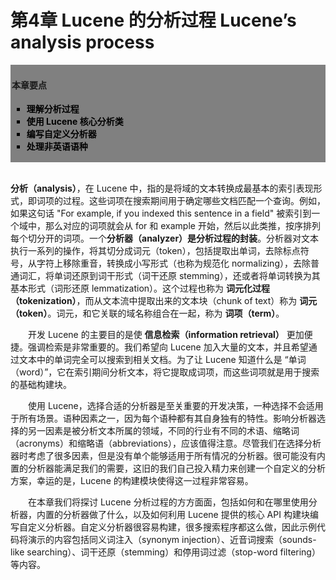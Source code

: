 # 第4章 Lucene 的分析过程 Lucene’s analysis process #

<div style="background-color:gray;padding:2px;">
<h4>本章要点</h4>
    <ul style="list-style-type:square">
        <li style="font-weight:bold;color:black;">理解分析过程</li>
        <li style="font-weight:bold;color:black;">使用 Lucene 核心分析类</li>
        <li style="font-weight:bold;color:black;">编写自定义分析器</li>
        <li style="font-weight:bold;color:black;">处理非英语语种</li>
    </ul>
</div>

<br/>

**分析（analysis）**，在 Lucene 中，指的是将域的文本转换成最基本的索引表现形式，即词项的过程。这些词项在搜索期间用于确定哪些文档匹配一个查询。例如，如果这句话 "For example, if you indexed this sentence in a field" 被索引到一个域中，那么对应的词项就会从 for 和 example 开始，然后以此类推，按序排列每个切分开的词项。一个**分析器（analyzer）是分析过程的封装**。分析器对文本执行一系列的操作，将其切分成词元（token），包括提取出单词，去除标点符号，从字符上移除重音，转换成小写形式（也称为规范化 normalizing），去除普通词汇，将单词还原到词干形式（词干还原 stemming），还或者将单词转换为其基本形式（词形还原 lemmatization）。这个过程也称为 **词元化过程（tokenization）**，而从文本流中提取出来的文本块（chunk of text）称为 **词元（token）**。词元，和它关联的域名称组合在一起，称为 **词项（term）**。

&emsp;&emsp;开发 Lucene 的主要目的是使 **信息检索（information retrieval）** 更加便捷。强调检索是非常重要的。我们希望向 Lucene 加入大量的文本，并且希望通过文本中的单词完全可以搜索到相关文档。为了让 Lucene 知道什么是 “单词（word）”，它在索引期间分析文本，将它提取成词项，而这些词项就是用于搜索的基础构建块。

&emsp;&emsp;使用 Lucene，选择合适的分析器是至关重要的开发决策，一种选择不会适用于所有场景。语种因素之一，因为每个语种都有其自身独有的特性。影响分析器选择的另一因素是被分析文本所属的领域，不同的行业有不同的术语、缩略词（acronyms）和缩略语（abbreviations），应该值得注意。尽管我们在选择分析器时考虑了很多因素，但是没有单个能够适用于所有情况的分析器。很可能没有内置的分析器能满足我们的需要，这旧的我们自己投入精力来创建一个自定义的分析方案，幸运的是，Lucene 的构建模块使得这一过程非常容易。

&emsp;&emsp;在本章我们将探讨 Lucene 分析过程的方方面面，包括如何和在哪里使用分析器，内置的分析器做了什么，以及如何利用 Lucene 提供的核心 API 构建块编写自定义分析器。自定义分析器很容易构建，很多搜索程序都这么做，因此示例代码将演示的内容包括同义词注入（synonym injection）、近音词搜索（sounds-like searching）、词干还原（stemming）和停用词过滤（stop-word filtering）等内容。








